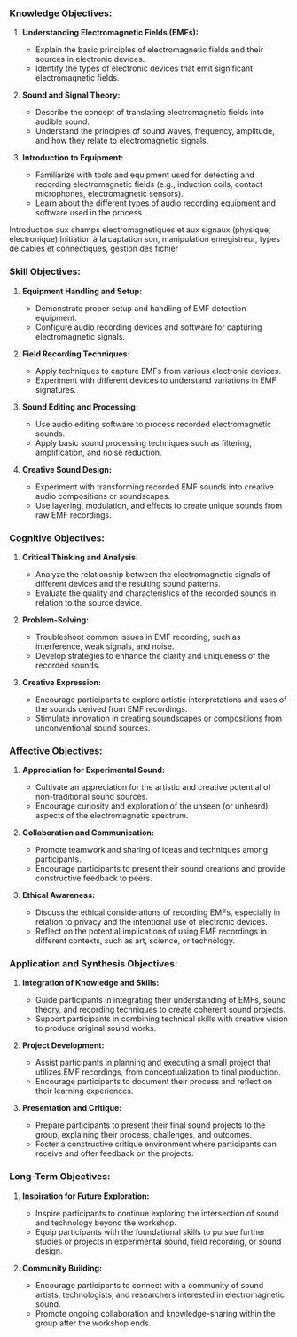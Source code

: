 ### **Knowledge Objectives:**

1. **Understanding Electromagnetic Fields (EMFs):**
    
    - Explain the basic principles of electromagnetic fields and their sources in electronic devices.
    - Identify the types of electronic devices that emit significant electromagnetic fields.
2. **Sound and Signal Theory:**
    
    - Describe the concept of translating electromagnetic fields into audible sound.
    - Understand the principles of sound waves, frequency, amplitude, and how they relate to electromagnetic signals.
3. **Introduction to Equipment:**
    
    - Familiarize with tools and equipment used for detecting and recording electromagnetic fields (e.g., induction coils, contact microphones, electromagnetic sensors).
    - Learn about the different types of audio recording equipment and software used in the process.

Introduction aux champs electromagnetiques et aux signaux (physique, electronique)
Initiation à la captation son, manipulation enregistreur, types de cables et connectiques, gestion des fichier


### **Skill Objectives:**

1. **Equipment Handling and Setup:**
    
    - Demonstrate proper setup and handling of EMF detection equipment.
    - Configure audio recording devices and software for capturing electromagnetic signals.
2. **Field Recording Techniques:**
    
    - Apply techniques to capture EMFs from various electronic devices.
    - Experiment with different devices to understand variations in EMF signatures.
3. **Sound Editing and Processing:**
    
    - Use audio editing software to process recorded electromagnetic sounds.
    - Apply basic sound processing techniques such as filtering, amplification, and noise reduction.
4. **Creative Sound Design:**
    
    - Experiment with transforming recorded EMF sounds into creative audio compositions or soundscapes.
    - Use layering, modulation, and effects to create unique sounds from raw EMF recordings.

### **Cognitive Objectives:**

1. **Critical Thinking and Analysis:**
    
    - Analyze the relationship between the electromagnetic signals of different devices and the resulting sound patterns.
    - Evaluate the quality and characteristics of the recorded sounds in relation to the source device.
2. **Problem-Solving:**
    
    - Troubleshoot common issues in EMF recording, such as interference, weak signals, and noise.
    - Develop strategies to enhance the clarity and uniqueness of the recorded sounds.
3. **Creative Expression:**
    
    - Encourage participants to explore artistic interpretations and uses of the sounds derived from EMF recordings.
    - Stimulate innovation in creating soundscapes or compositions from unconventional sound sources.

### **Affective Objectives:**

1. **Appreciation for Experimental Sound:**
    
    - Cultivate an appreciation for the artistic and creative potential of non-traditional sound sources.
    - Encourage curiosity and exploration of the unseen (or unheard) aspects of the electromagnetic spectrum.
2. **Collaboration and Communication:**
    
    - Promote teamwork and sharing of ideas and techniques among participants.
    - Encourage participants to present their sound creations and provide constructive feedback to peers.
3. **Ethical Awareness:**
    
    - Discuss the ethical considerations of recording EMFs, especially in relation to privacy and the intentional use of electronic devices.
    - Reflect on the potential implications of using EMF recordings in different contexts, such as art, science, or technology.

### **Application and Synthesis Objectives:**

1. **Integration of Knowledge and Skills:**
    
    - Guide participants in integrating their understanding of EMFs, sound theory, and recording techniques to create coherent sound projects.
    - Support participants in combining technical skills with creative vision to produce original sound works.
2. **Project Development:**
    
    - Assist participants in planning and executing a small project that utilizes EMF recordings, from conceptualization to final production.
    - Encourage participants to document their process and reflect on their learning experiences.
3. **Presentation and Critique:**
    
    - Prepare participants to present their final sound projects to the group, explaining their process, challenges, and outcomes.
    - Foster a constructive critique environment where participants can receive and offer feedback on the projects.

### **Long-Term Objectives:**

1. **Inspiration for Future Exploration:**
    
    - Inspire participants to continue exploring the intersection of sound and technology beyond the workshop.
    - Equip participants with the foundational skills to pursue further studies or projects in experimental sound, field recording, or sound design.
2. **Community Building:**
    
    - Encourage participants to connect with a community of sound artists, technologists, and researchers interested in electromagnetic sound.
    - Promote ongoing collaboration and knowledge-sharing within the group after the workshop ends.